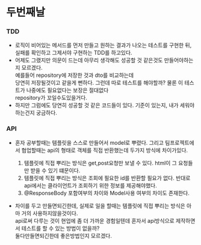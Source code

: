 # 두번째날

### TDD
- 로직이 비어있는 메서드를 먼저 만들고 원하는 결과가 나오는 테스트를 구현한 뒤, 실패를 확인하고 그제서야 구현하는 TDD를 하고있다.  
- 어제도 그랬지만 의문이 드는데 아무리 생각해도 성공할 것 같은것도 만들어야하는지 모르겠다.  
예를들어 repository에 저장한 것과 dto를 비교하는데  
당연히 저장될것이고 같을게 뻔하다. 그런데 따로 테스트를 해야할까?
물론 이 테스트가 나중에도 필요없다는 보장은 절대없다  
repository가 꼬일수도있을거다.  
- 하지만 그럼에도 당연히 성공할 것 같은 코드들이 있다. 기준이 있는지, 내가 세워야하는건지 궁금하다.

### API
- 혼자 공부할때는 템플릿을 스스로 만들어서 model로 뿌렸다. 그리고 팀프로젝트에서 협업할때는 api의 형태로 객체를 직접 반환했는데 두가지 방식에 차이가있다.
    1. 템플릿에 직접 뿌리는 방식은 get,post요청만 보낼 수 있다. html이 그 요청들만 받을 수 있기 떄문이다.
    2. 템플릿에 직접 뿌리는 방식은 조회에 필요한 id를 반환할 필요가 없다. 반대로 api에서는 클라이언트가 조회하기 위한 정보를 제공해야했다.
    3. @ResponseBody 포함여부의 차이와 Model사용 여부의 차이도 존재한다.

- 차이를 두고 만들면되긴한데, 실제로 일을 할때는 템플릿에 직접 뿌리는 방식은 아마 거의 사용하지않을것이다.  
api로써 다루는 것이 현업에 좀 더 가까운 경험일텐데 혼자서 api방식으로 제작하면서 테스트를 할 수 있는 방법이 없을까?  
둘다만들면되긴한데 좋은방법인지 모르겠다.
